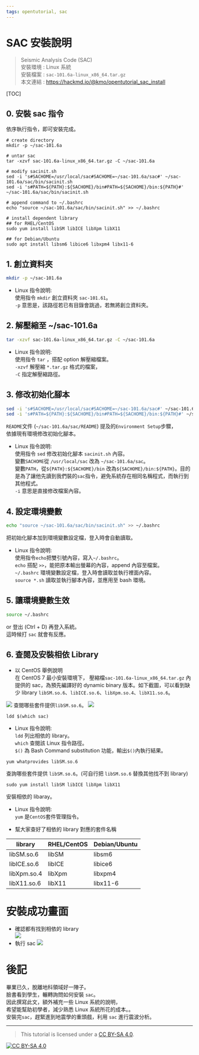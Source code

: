 ```yaml
---
tags: opentutorial, sac
---
```



# SAC 安裝說明  
>  Seismic Analysis Code (SAC)  
>  安裝環境 :  Linux 系統  
>  安裝檔案 : `sac-101.6a-linux_x86_64.tar.gz`  
>  本文連結 : https://hackmd.io/@kmo/opentutorial_sac_install

[TOC]

## 0. 安裝 sac 指令  
依序執行指令，即可安裝完成。  
```bash=
# create directory
mkdir -p ~/sac-101.6a

# untar sac
tar -xzvf sac-101.6a-linux_x86_64.tar.gz -C ~/sac-101.6a

# modify sacinit.sh
sed -i 's#SACHOME=/usr/local/sac#SACHOME=~/sac-101.6a/sac#' ~/sac-101.6a/sac/bin/sacinit.sh
sed -i 's#PATH=${PATH}:${SACHOME}/bin#PATH=${SACHOME}/bin:${PATH}#' ~/sac-101.6a/sac/bin/sacinit.sh

# append command to ~/.bashrc
echo "source ~/sac-101.6a/sac/bin/sacinit.sh" >> ~/.bashrc

# install dependent library 
## for RHEL/CentOS
sudo yum install libSM libICE libXpm libX11

## for Debian/Ubuntu
sudo apt install libsm6 libice6 libxpm4 libx11-6 
```


## 1. 創立資料夾
```bash
mkdir -p ~/sac-101.6a
```  
- Linux 指令說明:  
使用指令 `mkdir` 創立資料夾 `sac-101.61`。  
`-p` 意思是，該路徑若已有目錄會跳過，若無將創立資料夾。  

## 2. 解壓縮至 ~/sac-101.6a
```bash
tar -xzvf sac-101.6a-linux_x86_64.tar.gz -C ~/sac-101.6a  
```
- Linux 指令說明:  
使用指令 `tar` ，搭配 option 解壓縮檔案。  
`-xzvf` 解壓縮 `*.tar.gz` 格式的檔案，  
`-C` 指定解壓縮路徑。

## 3. 修改初始化腳本

```bash
sed -i 's#SACHOME=/usr/local/sac#SACHOME=~/sac-101.6a/sac#' ~/sac-101.6a/sac/bin/sacinit.sh  
sed -i 's#PATH=${PATH}:${SACHOME}/bin#PATH=${SACHOME}/bin:${PATH}#' ~/sac-101.6a/sac/bin/sacinit.sh
```
`README`文件 (`~/sac-101.6a/sac/README`) 提及的`Environment Setup`步驟，  
依據現有環境修改初始化腳本。  

- Linux 指令說明:  
使用指令 `sed` 修改初始化腳本 `sacinit.sh` 內容。  
變數`SACHOME`從 `/usr/local/sac` 改為 `~/sac-101.6a/sac`。  
變數`PATH`，從`${PATH}:${SACHOME}/bin` 改為`${SACHOME}/bin:${PATH}`。目的是為了讓他先讀到我們裝的`sac`指令，避免系統存在相同名稱程式，而執行到其他程式。  
`-i` 意思是直接修改檔案內容。  

## 4. 設定環境變數
```bash
echo "source ~/sac-101.6a/sac/bin/sacinit.sh" >> ~/.bashrc
```  
把初始化腳本加到環境變數設定檔，登入時會自動讀取。  

- Linux 指令說明:  
使用指令`echo`把雙引號內容，寫入`~/.bashrc`。  
`echo` 搭配 `>>`，能把原本輸出螢幕的內容，append 內容至檔案。  
`~/.bashrc` 環境變數設定檔，登入時會讀取並執行裡面內容。  
`source *.sh` 讀取並執行腳本內容，並應用至 bash 環境。

## 5. 讓環境變數生效
```bash
source ~/.bashrc
```
or 登出 (Ctrl + D) 再登入系統。  
這時候打 `sac` 就會有反應。  

## 6. 查閱及安裝相依 Library 
- 以 CentOS 舉例說明  
在 CentOS 7 最小安裝環境下，
壓縮檔`sac-101.6a-linux_x86_64.tar.gz` 內提供的 sac，為預先編譯好的 dynamic binary 版本。如下截圖，可以看到缺少 library `libSM.so.6`、`libICE.so.6`、`libXpm.so.4`、`libX11.so.6`。   

![](https://i.imgur.com/FTLGY8t.png)
查閱哪些套件提供`libSM.so.6`。
![](https://i.imgur.com/v1Yc8oH.png)
```bash=1
ldd $(which sac)
```  

- Linux 指令說明:  
`ldd` 列出相依的 library。  
`which` 查閱該 Linux 指令路徑。  
`$()` 為 Bash Command substitution 功能，輸出`$()`內執行結果。

```bash=2
yum whatprovides libSM.so.6
```  

查詢哪些套件提供 `libSM.so.6`。(可自行把 `libSM.so.6` 替換其他找不到 library)  
```bash=3
sudo yum install libSM libICE libXpm libX11
```
安裝相依的 libaray。
- Linux 指令說明:  
`yum` 是`CentOS`套件管理指令。


- 幫大家查好了相依的 library 對應的套件名稱

| library     | RHEL/CentOS | Debian/Ubuntu |
| ----------- | ----------- | ------------- |
| libSM.so.6  | libSM       | libsm6        |
| libICE.so.6 | libICE      | libice6       |
| libXpm.so.4 | libXpm      | libxpm4       |
| libX11.so.6 | libX11      | libx11-6      |



# 安裝成功畫面
- 確認都有找到相依的 library  
![](https://i.imgur.com/RHVLolU.png)  
- 執行 sac
![](https://i.imgur.com/oYPMgXC.png)

# 後記
畢業已久，脫離地科領域好一陣子。  
臉書看到學生，輾轉詢問如何安裝 `sac`。  
因此撰寫此文，額外補充一些 Linux 系統的說明，  
希望能幫助初學者，減少熟悉 Linux 系統所花的成本。。  
安裝完`sac`，趕緊進到地震學的重頭戲，利用 `sac` 進行震波分析。  

---
>   This tutorial is licensed under a [CC BY-SA 4.0][cc-by-sa].

[![CC BY-SA 4.0][cc-by-sa-image]][cc-by-sa]  

[cc-by-sa]: http://creativecommons.org/licenses/by-sa/4.0/ 
[cc-by-sa-image]: https://licensebuttons.net/l/by-sa/4.0/88x31.png  

